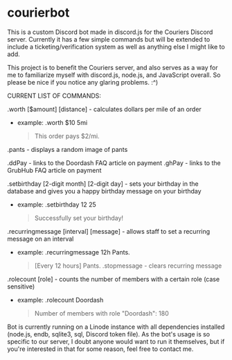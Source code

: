 # courierbot

This is a custom Discord bot made in discord.js for the Couriers Discord server. Currently it has a few simple commands but will be extended to include a ticketing/verification system as well as anything else I might like to add.

This project is to benefit the Couriers server, and also serves as a way for me to familiarize myself with discord.js, node.js, and JavaScript overall. So please be nice if you notice any glaring problems. :^)


CURRENT LIST OF COMMANDS:


.worth [$amount] [distance] - calculates dollars per mile of an order
   - example: .worth $10 5mi
     > This order pays $2/mi.

.pants - displays a random image of pants

.ddPay - links to the Doordash FAQ article on payment
.ghPay - links to the GrubHub FAQ article on payment

.setbirthday [2-digit month] [2-digit day] - sets your birthday in the database and gives you a happy birthday message on your birthday
   - example: .setbirthday 12 25
     > Successfully set your birthday!

.recurringmessage [interval] [message] - allows staff to set a recurring message on an interval
   - example: .recurringmessage 12h Pants.
     > [Every 12 hours] Pants.
 .stopmessage - clears recurring message

.rolecount [role] - counts the number of members with a certain role (case sensitive)
   - example: .rolecount Doordash
     > Number of members with role "Doordash": 180

    
Bot is currently running on a Linode instance with all dependencies installed (node.js, endb, sqlite3, sql, Discord token file). As the bot's usage is so specific to our server, I doubt anyone would want to run it themselves, but if you're interested in that for some reason, feel free to contact me.
